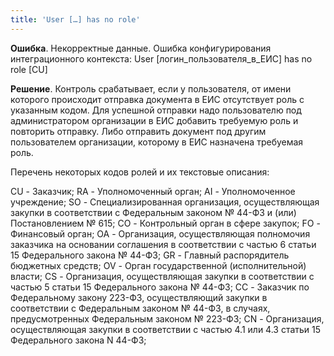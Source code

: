 ```yaml
---
title: 'User […] has no role'
---
```


**Ошибка**.
Некорректные данные. Ошибка конфигурирования интеграционного контекста: User [логин_пользователя_в_ЕИС] has no role [CU]

**Решение**.
Контроль срабатывает, если у пользователя, от имени которого происходит отправка документа в ЕИС отсутствует роль с указанным кодом. Для успешной отправки надо пользователю под администратором организации в ЕИС добавить требуемую роль и повторить отправку. Либо отправить документ под другим пользователем организации, которому в ЕИС назначена требуемая роль.

Перечень некоторых кодов ролей и их текстовые описания:

CU - Заказчик; 
RA - Уполномоченный орган; 
AI - Уполномоченное учреждение; 
SO - Специализированная организация, осуществляющая закупки в соответствии с Федеральным законом № 44-ФЗ и (или) Постановлением № 615; 
CO - Контрольный орган в сфере закупок;
FO - Финансовый орган; 
OA - Организация, осуществляющая полномочия заказчика на основании соглашения в соответствии с частью 6 статьи 15 Федерального закона № 44-ФЗ; 
GR - Главный распорядитель бюджетных средств; 
OV - Орган государственной (исполнительной) власти; 
CS - Организация, осуществляющая закупки в соответствии с частью 5 статьи 15 Федерального закона № 44-ФЗ; 
CC - Заказчик по Федеральному закону 223-ФЗ, осуществляющий закупки в соответствии с Федеральным законом № 44-ФЗ, в случаях, предусмотренных Федеральным законом № 223-ФЗ; CN - Организация, осуществляющая закупки в соответствии с частью 4.1 или 4.3 статьи 15 Федерального закона N 44-ФЗ; 
